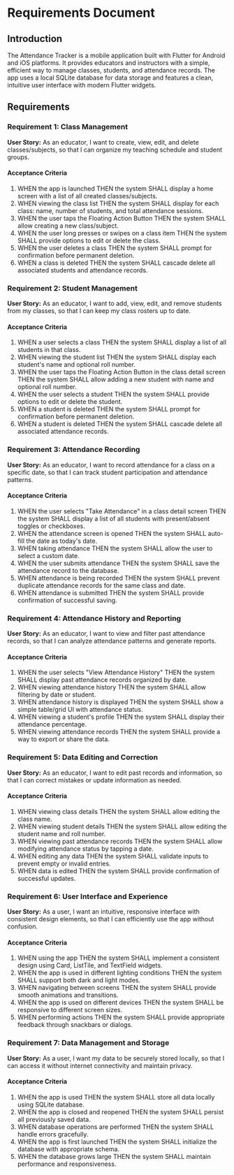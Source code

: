 # Requirements Document

## Introduction

The Attendance Tracker is a mobile application built with Flutter for Android and iOS platforms. It provides educators and instructors with a simple, efficient way to manage classes, students, and attendance records. The app uses a local SQLite database for data storage and features a clean, intuitive user interface with modern Flutter widgets.

## Requirements

### Requirement 1: Class Management

**User Story:** As an educator, I want to create, view, edit, and delete classes/subjects, so that I can organize my teaching schedule and student groups.

#### Acceptance Criteria

1. WHEN the app is launched THEN the system SHALL display a home screen with a list of all created classes/subjects.
2. WHEN viewing the class list THEN the system SHALL display for each class: name, number of students, and total attendance sessions.
3. WHEN the user taps the Floating Action Button THEN the system SHALL allow creating a new class/subject.
4. WHEN the user long presses or swipes on a class item THEN the system SHALL provide options to edit or delete the class.
5. WHEN the user deletes a class THEN the system SHALL prompt for confirmation before permanent deletion.
6. WHEN a class is deleted THEN the system SHALL cascade delete all associated students and attendance records.

### Requirement 2: Student Management

**User Story:** As an educator, I want to add, view, edit, and remove students from my classes, so that I can keep my class rosters up to date.

#### Acceptance Criteria

1. WHEN a user selects a class THEN the system SHALL display a list of all students in that class.
2. WHEN viewing the student list THEN the system SHALL display each student's name and optional roll number.
3. WHEN the user taps the Floating Action Button in the class detail screen THEN the system SHALL allow adding a new student with name and optional roll number.
4. WHEN the user selects a student THEN the system SHALL provide options to edit or delete the student.
5. WHEN a student is deleted THEN the system SHALL prompt for confirmation before permanent deletion.
6. WHEN a student is deleted THEN the system SHALL cascade delete all associated attendance records.

### Requirement 3: Attendance Recording

**User Story:** As an educator, I want to record attendance for a class on a specific date, so that I can track student participation and attendance patterns.

#### Acceptance Criteria

1. WHEN the user selects "Take Attendance" in a class detail screen THEN the system SHALL display a list of all students with present/absent toggles or checkboxes.
2. WHEN the attendance screen is opened THEN the system SHALL auto-fill the date as today's date.
3. WHEN taking attendance THEN the system SHALL allow the user to select a custom date.
4. WHEN the user submits attendance THEN the system SHALL save the attendance record to the database.
5. WHEN attendance is being recorded THEN the system SHALL prevent duplicate attendance records for the same class and date.
6. WHEN attendance is submitted THEN the system SHALL provide confirmation of successful saving.

### Requirement 4: Attendance History and Reporting

**User Story:** As an educator, I want to view and filter past attendance records, so that I can analyze attendance patterns and generate reports.

#### Acceptance Criteria

1. WHEN the user selects "View Attendance History" THEN the system SHALL display past attendance records organized by date.
2. WHEN viewing attendance history THEN the system SHALL allow filtering by date or student.
3. WHEN attendance history is displayed THEN the system SHALL show a simple table/grid UI with attendance status.
4. WHEN viewing a student's profile THEN the system SHALL display their attendance percentage.
5. WHEN viewing attendance records THEN the system SHALL provide a way to export or share the data.

### Requirement 5: Data Editing and Correction

**User Story:** As an educator, I want to edit past records and information, so that I can correct mistakes or update information as needed.

#### Acceptance Criteria

1. WHEN viewing class details THEN the system SHALL allow editing the class name.
2. WHEN viewing student details THEN the system SHALL allow editing the student name and roll number.
3. WHEN viewing past attendance records THEN the system SHALL allow modifying attendance status by tapping a date.
4. WHEN editing any data THEN the system SHALL validate inputs to prevent empty or invalid entries.
5. WHEN data is edited THEN the system SHALL provide confirmation of successful updates.

### Requirement 6: User Interface and Experience

**User Story:** As a user, I want an intuitive, responsive interface with consistent design elements, so that I can efficiently use the app without confusion.

#### Acceptance Criteria

1. WHEN using the app THEN the system SHALL implement a consistent design using Card, ListTile, and TextField widgets.
2. WHEN the app is used in different lighting conditions THEN the system SHALL support both dark and light modes.
3. WHEN navigating between screens THEN the system SHALL provide smooth animations and transitions.
4. WHEN the app is used on different devices THEN the system SHALL be responsive to different screen sizes.
5. WHEN performing actions THEN the system SHALL provide appropriate feedback through snackbars or dialogs.

### Requirement 7: Data Management and Storage

**User Story:** As a user, I want my data to be securely stored locally, so that I can access it without internet connectivity and maintain privacy.

#### Acceptance Criteria

1. WHEN the app is used THEN the system SHALL store all data locally using SQLite database.
2. WHEN the app is closed and reopened THEN the system SHALL persist all previously saved data.
3. WHEN database operations are performed THEN the system SHALL handle errors gracefully.
4. WHEN the app is first launched THEN the system SHALL initialize the database with appropriate schema.
5. WHEN the database grows large THEN the system SHALL maintain performance and responsiveness.
